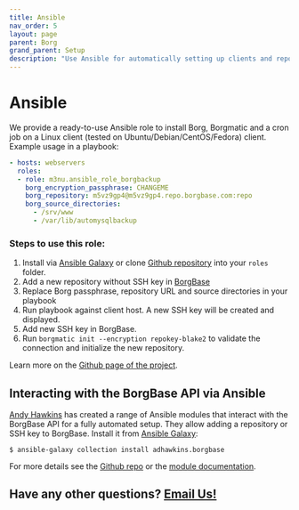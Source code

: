 ```yaml
---
title: Ansible
nav_order: 5
layout: page
parent: Borg
grand_parent: Setup
description: "Use Ansible for automatically setting up clients and repositories."
---
```

# Ansible

We provide a ready-to-use Ansible role to install Borg, Borgmatic and a cron job on a Linux client (tested on Ubuntu/Debian/CentOS/Fedora) client. Example usage in a playbook:

```yaml
- hosts: webservers
  roles:
  - role: m3nu.ansible_role_borgbackup
    borg_encryption_passphrase: CHANGEME
    borg_repository: m5vz9gp4@m5vz9gp4.repo.borgbase.com:repo
    borg_source_directories:
      - /srv/www
      - /var/lib/automysqlbackup
```

### Steps to use this role:

1. Install via [Ansible Galaxy](https://galaxy.ansible.com/m3nu/ansible_role_borgbackup) or clone [Github repository](https://github.com/borgbase/ansible-role-borgbackup) into your `roles` folder.
2. Add a new repository without SSH key in [BorgBase](https://www.borgbase.com)
3. Replace Borg passphrase, repository URL and source directories in your playbook
4. Run playbook against client host. A new SSH key will be created and displayed.
5. Add new SSH key in BorgBase.
6. Run `borgmatic init --encryption repokey-blake2` to validate the connection and initialize the new repository.

Learn more on the [Github page of the project](https://github.com/borgbase/ansible-role-borgbackup).

## Interacting with the BorgBase API via Ansible

[Andy Hawkins](https://github.com/adhawkins/) has created a range of Ansible modules that interact with the BorgBase API for a fully automated setup. They allow adding a repository or SSH key to BorgBase. Install it from [Ansible Galaxy](https://galaxy.ansible.com/adhawkins/borgbase):

```
$ ansible-galaxy collection install adhawkins.borgbase
```

For more details see the [Github repo](https://github.com/adhawkins/ansible-borgbase) or the [module documentation](https://adhawkins.github.io/ansible-borgbase/collections/adhawkins/borgbase/index.html).

## Have any other questions? [Email Us!](mailto:hello@borgbase.com)